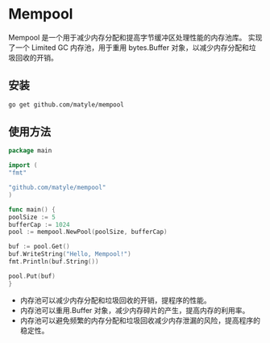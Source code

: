 # Mempool

Mempool 是一个用于减少内存分配和提高字节缓冲区处理性能的内存池库。
实现了一个 Limited GC 内存池，用于重用 bytes.Buffer 对象，以减少内存分配和垃圾回收的开销。

## 安装

```sh
go get github.com/matyle/mempool
```

## 使用方法

```go
package main

import (
"fmt"

"github.com/matyle/mempool"
)

func main() {
poolSize := 5
bufferCap := 1024
pool := mempool.NewPool(poolSize, bufferCap)

buf := pool.Get()
buf.WriteString("Hello, Mempool!")
fmt.Println(buf.String())

pool.Put(buf)
}
```

- 内存池可以减少内存分配和垃圾回收的开销，提程序的性能。
- 内存池可以重用.Buffer 对象，减少内存碎片的产生，提高内存的利用率。
- 内存池可以避免频繁的内存分配和垃圾回收减少内存泄漏的风险，提高程序的稳定性。

